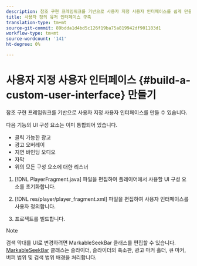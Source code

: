 ```yaml
---
description: 참조 구현 프레임워크를 기반으로 사용자 지정 사용자 인터페이스를 쉽게 만들 수 있습니다.
title: 사용자 정의 유저 인터페이스 구축
translation-type: tm+mt
source-git-commit: 89bdda1d4bd5c126f19ba75a819942df901183d1
workflow-type: tm+mt
source-wordcount: '141'
ht-degree: 0%

---
```



# 사용자 지정 사용자 인터페이스 {#build-a-custom-user-interface} 만들기

참조 구현 프레임워크를 기반으로 사용자 지정 사용자 인터페이스를 만들 수 있습니다.

다음 기능의 UI 구성 요소는 이미 통합되어 있습니다.

* 클릭 가능한 광고
* 광고 오버레이
* 지연 바인딩 오디오
* 자막
* 위의 모든 구성 요소에 대한 리스너

1. [!DNL PlayerFragment.java] 파일을 편집하여 플레이어에서 사용할 UI 구성 요소를 초기화합니다.

1. [!DNL res/player/player_fragment.xml] 파일을 편집하여 사용자 인터페이스를 사용자 정의합니다.
1. 프로젝트를 빌드합니다.

>[!NOTE]
>
>검색 막대를 UI로 변경하려면 MarkableSeekBar 클래스를 편집할 수 있습니다. [MarkableSeekBar](https://help.adobe.com/en_US/primetime/api/reference_implementation/android/javadoc/com/adobe/primetime/reference/ui/player/MarkableSeekBar.html) 클래스는 슬라이더, 슬라이더의 축소판, 광고 마커 홀더, 큐 마커, 버퍼 범위 및 검색 범위 배경을 처리합니다.